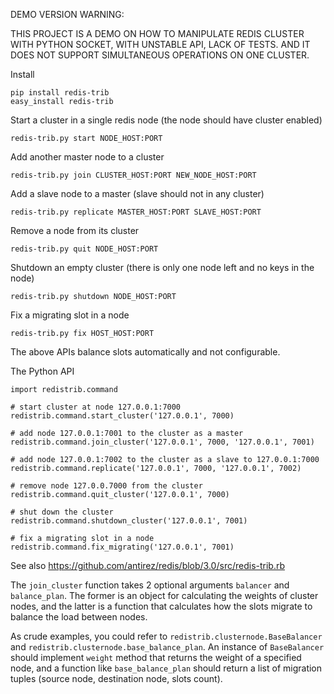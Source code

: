 DEMO VERSION WARNING:

THIS PROJECT IS A DEMO ON HOW TO MANIPULATE REDIS CLUSTER WITH PYTHON SOCKET, WITH UNSTABLE API, LACK OF TESTS. AND IT DOES NOT SUPPORT SIMULTANEOUS OPERATIONS ON ONE CLUSTER.

Install

    pip install redis-trib
    easy_install redis-trib

Start a cluster in a single redis node (the node should have cluster enabled)

    redis-trib.py start NODE_HOST:PORT

Add another master node to a cluster

    redis-trib.py join CLUSTER_HOST:PORT NEW_NODE_HOST:PORT

Add a slave node to a master (slave should not in any cluster)

    redis-trib.py replicate MASTER_HOST:PORT SLAVE_HOST:PORT

Remove a node from its cluster

    redis-trib.py quit NODE_HOST:PORT

Shutdown an empty cluster (there is only one node left and no keys in the node)

    redis-trib.py shutdown NODE_HOST:PORT

Fix a migrating slot in a node

    redis-trib.py fix HOST_HOST:PORT

The above APIs balance slots automatically and not configurable.

The Python API

    import redistrib.command

    # start cluster at node 127.0.0.1:7000
    redistrib.command.start_cluster('127.0.0.1', 7000)

    # add node 127.0.0.1:7001 to the cluster as a master
    redistrib.command.join_cluster('127.0.0.1', 7000, '127.0.0.1', 7001)

    # add node 127.0.0.1:7002 to the cluster as a slave to 127.0.0.1:7000
    redistrib.command.replicate('127.0.0.1', 7000, '127.0.0.1', 7002)

    # remove node 127.0.0.7000 from the cluster
    redistrib.command.quit_cluster('127.0.0.1', 7000)

    # shut down the cluster
    redistrib.command.shutdown_cluster('127.0.0.1', 7001)

    # fix a migrating slot in a node
    redistrib.command.fix_migrating('127.0.0.1', 7001)

See also https://github.com/antirez/redis/blob/3.0/src/redis-trib.rb

The `join_cluster` function takes 2 optional arguments `balancer` and `balance_plan`. The former is an object for calculating the weights of cluster nodes, and the latter is a function that calculates how the slots migrate to balance the load between nodes.

As crude examples, you could refer to `redistrib.clusternode.BaseBalancer` and `redistrib.clusternode.base_balance_plan`. An instance of `BaseBalancer` should implement `weight` method that returns the weight of a specified node, and a function like `base_balance_plan` should return a list of migration tuples (source node, destination node, slots count).
